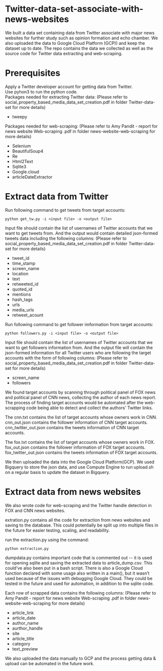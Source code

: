 # Twitter-data-set-associate-with-news-websites
We built a data set containing data from Twitter associate with major news websites for further study such as opinion formation and echo chamber. We also uploaded the data to Google Cloud Platform (GCP)) and keep the dataset up to date. The repo contains the data we collected as well as the source code for Twitter data extracting and web-scraping.

# Prerequisites
Apply a Twitter developer account for getting data from Twitter. \
Use pyhon3 to run the python code.\
Packages needed for extracting Twitter data: (Please refer to social_property_based_media_data_set_creation.pdf in folder Twitter-data-set for more details)
- tweepy

Packages needed for web-scraping: (Please refer to Amy Pandit - report for news website Web-scraping .pdf in folder news-website-web-scraping for more details)
- Selenium
- BeautifulSoup4
- Re
- Html2Text
- Sqlite3
- Google.cloud
- articleDateExtractor

# Extract data from Twitter
Run following command to get tweets from target accounts:
```
python get_tw.py -i <input file> -o <output file>
```
Input file should contain the list of usernames of Twitter accounts that we want to get tweets from. And the output would contain detailed json-formed tweets data including the following columns: (Please refer to social_property_based_media_data_set_creation.pdf in folder Twitter-data-set for more details)
- tweet_id
- time_stamp
- screen_name
- location
- text
- retweeted_id
- quoted_id
- mentions
- hash_tags
- urls
- media_urls
- retweet_acount

Run following command to get follower imformation from target accounts:
```
python followers.py -i <input file> -o <output file>
```
Input file should contain the list of usernames of Twitter accounts that we want to get followers information from. And the output file will contain the json-formed information for all Twitter users who are following the target accounts with the form of following columns: (Please refer to social_property_based_media_data_set_creation.pdf in folder Twitter-data-set for more details)
- screen_name
- followers

We found target accounts by scanning through political panel of FOX news and political panel of CNN news, collecting the author of each news report. The 
process of finding target accounts would be automated after the web-scrapping code being able to detect and collect the authors' Twitter links.

The cnn.txt contains the list of target accounts whose owners work in CNN. cnn_out.json contains the follower information of CNN target accounts. cnn_twitter_out.json contains the tweets information of CNN target accounts.

The fox.txt contains the list of target accounts whose owners work in FOX. fox_out.json contains the follower information of FOX target accounts. fox_twitter_out.json contains the tweets information of FOX target accounts.

We then uploaded the data into the Google Cloud Platform(GCP). We used Bigquery to store the json data, and use Compute Engine to run upload.sh on a regular basis to update the dataset in Bigquery. 

# Extract data from news websites

We also wrote code for web-scraping and the Twitter handle detection in FOX and CNN news websites. 

extration.py contains all the code for extraction from news websites and saving to the database. This could potentially be split up into multiple files in the future for easier testing, scaling, and readability.

run the extraction.py using the command:
```
python extraction.py
```

dumpdata.py contains important code that is commented out -- it is used for opening sqlite and saving the extracted data to article_dump.csv. This could’ve also been put in a bash script. There is also a Google Cloud function declared with some usage also written in a main(), but it wasn’t
used because of the issues with debugging Google Cloud. They could be tested in the future and used for automation, in addition to the sqlite code.

Each row of scrapped data contains the following columns: (Please refer to Amy Pandit - report for news website Web-scraping .pdf in folder news-website-web-scraping for more details)
- article_link
- article_date
- author_name
- aurthor_handle
- site
- article_title
- category
- text_preview

We also uploaded the data manually to GCP and the process getting data & upload can be automated in the future work. 

